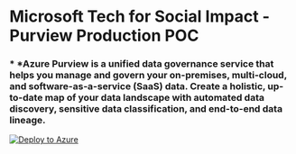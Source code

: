 # Microsoft Tech for Social Impact - Purview Production POC
### * *Azure Purview is a unified data governance service that helps you manage and govern your on-premises, multi-cloud, and software-as-a-service (SaaS) data. Create a holistic, up-to-date map of your data landscape with automated data discovery, sensitive data classification, and end-to-end data lineage.

[![Deploy to Azure](https://aka.ms/deploytoazurebutton)](https://portal.azure.com/#create/Microsoft.Template/uri/https%3A%2F%2Fraw.githubusercontent.com%2FGet-AZanushka%2FPurviewAccelerationPOC%2Fmain%2Fpurview-acceleration-tsi.json)
